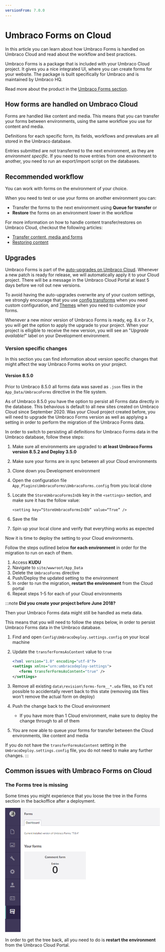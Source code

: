 ```yaml
---
versionFrom: 7.0.0
---
```


# Umbraco Forms on Cloud

In this article you can learn about how Umbraco Forms is handled on Umbraco Cloud and read about the workflow and best practices.

Umbraco Forms is a package that is included with your Umbraco Cloud project. It gives you a nice integrated UI, where you can create forms for your website. The package is built specifically for Umbraco and is maintained by Umbraco HQ.

Read more about the product in the [Umbraco Forms section](../../../Add-ons/UmbracoForms).

## How forms are handled on Umbraco Cloud

Forms are handled like content and media. This means that you can transfer your forms between environments, using the same workflow you use for content and media.

Definitions for each specific form, its fields, workflows and prevalues are all stored in the Umbraco database.

Entries submitted are not transferred to the next environment, as they are *environment specific*. If you need to move entries from one environment to another, you need to run an export/import script on the databases.

## Recommended workflow

You can work with forms on the environment of your choice.

When you need to test or use your forms on another environment you can:

* Transfer the forms to the next environment using **Queue for transfer** or
* **Restore** the forms on an environment lower in the workflow

For more information on how to handle content transfer/restores on Umbraco Cloud, checkout the following articles:

* [Transfer content, media and forms](../Content-Transfer)
* [Restoring content](../Restoring-content)

## Upgrades

Umbraco Forms is part of the [auto-upgrades on Umbraco Cloud](../../Upgrades). Whenever a new patch is ready for release, we will automatically apply it to your Cloud project. There will be a message in the Umbraco Cloud Portal at least 5 days before we roll out new versions.

To avoid having the auto-upgrades overwrite any of your custom settings, we strongly encourage that you use [config transforms](../../Set-Up/Config-Transforms) when you need custom configuration, and [Themes](../../../Add-ons/UmbracoForms/Developer/Themes) when you need to customize your forms.

Whenever a new minor version of Umbraco Forms is ready, eg. 8.x or 7.x, you will get the option to apply the upgrade to your project. When your project is elligible to receive the new version, you will see an "*Upgrade available!*" label on your Development environment.

### Version specific changes

In this section you can find information about version specific changes that might affect the way Umbraco Forms works on your project.

#### Version 8.5.0

Prior to Umbraco 8.5.0 all forms data was saved as `.json` files in the `App_Data/UmbracoForms` directive in the file system.

As of Umbraco 8.5.0 you have the option to persist all Forms data directly in the database. This behavious is default to all new sites created on Umbraco Cloud since September 2020. Was your Cloud project created before, you will need to upgrade the Umbraco Forms version as well as applying a setting in order to perform the migration of the Umbraco Forms data.

In order to switch to persisting all definitions for Umbraco Forms data in the Umbraco database, follow these steps:

1. Make sure all environments are upgraded to **at least Umbraco Forms version 8.5.2 and Deploy 3.5.0**
2. Make sure your forms are in sync between all your Cloud environments
3. Clone down you Development environment
4. Open the configuration file `App_Plugins\UmbracoForms\UmbracoForms.config` from you local clone
5. Locate the `StoreUmbracoFormsInDb` key in the `<settings>` section, and make sure it has the follow value:

    ```code
    <setting key=“StoreUmbracoFormsInDb” value=“True” />
    ```

6. Save the file
7. Spin up your local clone and verify that everything works as expected

Now it is time to deploy the setting to your Cloud environments.

Follow the steps outlined below **for each environment** in order for the migration to run on each of them.

1. Access **KUDU**
2. Navigate to `site/wwwroot/App_Data`
3. Delete the `UmbracoForms` directive
4. Push/Deploy the updated setting to the environment
5. In order to run the migration, **restart the environment** from the Cloud portal
6. Repeat steps 1-5 for each of your Cloud environments

:::note
**Did you create your project before June 2018?**

Then your Umbraco Forms data might still be handled as meta data.

This means that you will need to follow the steps below, in order to persist Umbraco Forms data in the Umbraco database.

1. Find and open `Config\UmbracoDeploy.settings.config` on your local machine
2. Update the `transferFormsAsContent` value to `true`

   ```xml
   <?xml version="1.0" encoding="utf-8"?>
   <settings xmlns="urn:umbracodeploy-settings">
      <forms transferFormsAsContent="true" />
   </settings>
   ```

3. Remove all existing `data\revision\forms-form__*.uda` files, so it's not possible to accidentally revert back to this state (removing `UDA` files won't remove the actual form on deploy)
4. Push the change back to the Cloud environment
   * If you have more than 1 Cloud environment, make sure to deploy the change through to all of them
5. You are now able to queue your forms for transfer between the Cloud environments, like content and media

If you do not have the `transferFormsAsContent` setting in the `UmbracoDeploy.settings.config` file, you do not need to make any further changes.
:::

## Common issues with Umbraco Forms on Cloud

### The Forms tree is missing

Some times you might experience that you loose the tree in the Forms section in the backoffice after a deployment.

![Missing tree from Forms section](images/missing-forms-tree.png)

In order to get the tree back, all you need to do is **restart the environment** from the Umbraco Cloud Portal.
